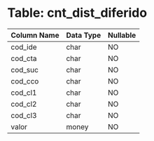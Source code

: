 # Table: cnt_dist_diferido

| Column Name | Data Type | Nullable |
|-------------|-----------|----------|
| cod_ide | char | NO |
| cod_cta | char | NO |
| cod_suc | char | NO |
| cod_cco | char | NO |
| cod_cl1 | char | NO |
| cod_cl2 | char | NO |
| cod_cl3 | char | NO |
| valor | money | NO |
